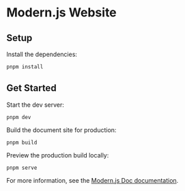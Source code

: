 # Modern.js Website

## Setup

Install the dependencies:

```bash
pnpm install
```

## Get Started

Start the dev server:

```
pnpm dev
```

Build the document site for production:

```
pnpm build
```

Preview the production build locally:

```
pnpm serve
```

For more information, see the [Modern.js Doc documentation](https://modernjs.dev/doc-tools).
